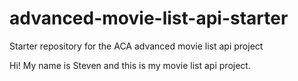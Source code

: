 # advanced-movie-list-api-starter

Starter repository for the ACA advanced movie list api project

Hi! My name is Steven and this is my movie list api project.
